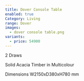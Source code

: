 ```yaml
---
title: Dover Console Table
enabled: true
Category: Living
range: Dover
images:
  - dover console table.png
variants:
  - price: 54900
---
```


2 Draws

Solid Acacia Timber in Multicolour

Dimensions
W2150xD380xH780 mm